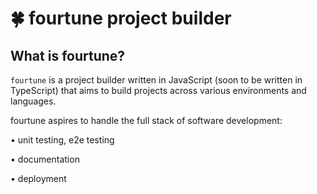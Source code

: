 # 🍀 fourtune project builder

## What is fourtune?

`fourtune` is a project builder written in JavaScript (soon to be written in TypeScript) 
that aims to build projects across various environments and languages.

fourtune aspires to handle the full stack of software development:

• unit testing, e2e testing

• documentation

• deployment
